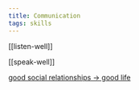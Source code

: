 ```yaml
---
title: Communication 
tags: skills
---
```



[[listen-well]]

[[speak-well]]

[good social relationships -> good life ](https://youtu.be/8KkKuTCFvzI?list=FLwnL1ngkxfNFBPIXpHm2A2A…)
   